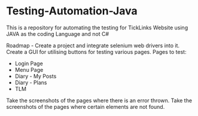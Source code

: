 # Testing-Automation-Java
This is a repository for automating the testing for TickLinks Website using JAVA as the coding Language and not C#


Roadmap -
Create a project and integrate selenium web drivers into it.
Create a GUI for utilising buttons for testing various pages.
Pages to test: 
  - Login Page
  - Menu Page
  - Diary - My Posts
  - Diary - Plans
  - TLM

Take the screenshots of the pages where there is an error thrown.
Take the screenshots of the pages where certain elements are not found.
